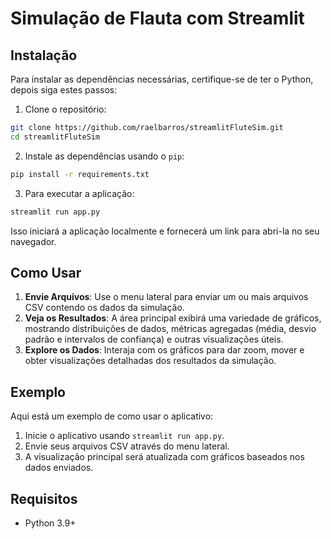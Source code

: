 
# Simulação de Flauta com Streamlit


## Instalação

Para instalar as dependências necessárias, certifique-se de ter o Python, depois siga estes passos:

1. Clone o repositório:

```bash
git clone https://github.com/raelbarros/streamlitFluteSim.git
cd streamlitFluteSim
```

2. Instale as dependências usando o `pip`:

```bash
pip install -r requirements.txt
```

3. Para executar a aplicação:

```bash
streamlit run app.py
```

Isso iniciará a aplicação localmente e fornecerá um link para abri-la no seu navegador.

## Como Usar

1. **Envie Arquivos**: Use o menu lateral para enviar um ou mais arquivos CSV contendo os dados da simulação.
2. **Veja os Resultados**: A área principal exibirá uma variedade de gráficos, mostrando distribuições de dados, métricas agregadas (média, desvio padrão e intervalos de confiança) e outras visualizações úteis.
3. **Explore os Dados**: Interaja com os gráficos para dar zoom, mover e obter visualizações detalhadas dos resultados da simulação.

## Exemplo

Aqui está um exemplo de como usar o aplicativo:

1. Inicie o aplicativo usando `streamlit run app.py`.
2. Envie seus arquivos CSV através do menu lateral.
3. A visualização principal será atualizada com gráficos baseados nos dados enviados.

## Requisitos

- Python 3.9+
